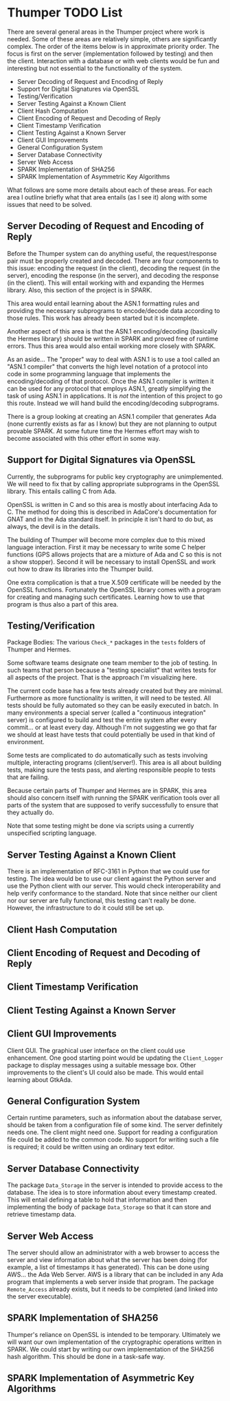 
Thumper TODO List
=================

There are several general areas in the Thumper project where work is needed. Some of these areas
are relatively simple, others are significantly complex. The order of the items below is in
approximate priority order. The focus is first on the server (implementation followed by
testing) and then the client. Interaction with a database or with web clients would be fun and
interesting but not essential to the functionality of the system.

+ Server Decoding of Request and Encoding of Reply
+ Support for Digital Signatures via OpenSSL
+ Testing/Verification
+ Server Testing Against a Known Client
+ Client Hash Computation
+ Client Encoding of Request and Decoding of Reply
+ Client Timestamp Verification
+ Client Testing Against a Known Server
+ Client GUI Improvements
+ General Configuration System
+ Server Database Connectivity
+ Server Web Access
+ SPARK Implementation of SHA256
+ SPARK Implementation of Asymmetric Key Algorithms

What follows are some more details about each of these areas. For each area I outline briefly
what that area entails (as I see it) along with some issues that need to be solved.

Server Decoding of Request and Encoding of Reply
------------------------------------------------

Before the Thumper system can do anything useful, the request/response pair must be properly
created and decoded. There are four components to this issue: encoding the request (in the
client), decoding the request (in the server), encoding the response (in the server), and
decoding the response (in the client). This will entail working with and expanding the Hermes
library. Also, this section of the project is in SPARK.

This area would entail learning about the ASN.1 formatting rules and providing the necessary
subprograms to encode/decode data according to those rules. This work has already been started
but it is incomplete.

Another aspect of this area is that the ASN.1 encoding/decoding (basically the Hermes library)
should be written in SPARK and proved free of runtime errors. Thus this area would also entail
working more closely with SPARK.

As an aside... The "proper" way to deal with ASN.1 is to use a tool called an "ASN.1 compiler"
that converts the high level notation of a protocol into code in some programming language that
implements the encoding/decoding of that protocol. Once the ASN.1 compiler is written it can be
used for any protocol that employs ASN.1, greatly simplifying the task of using ASN.1 in
applications. It is *not* the intention of this project to go this route. Instead we will hand
build the encoding/decoding subprograms.

There is a group looking at creating an ASN.1 compiler that generates Ada (none currently exists
as far as I know) but they are not planning to output provable SPARK. At some future time the
Hermes effort may wish to become associated with this other effort in some way.

Support for Digital Signatures via OpenSSL
------------------------------------------

Currently, the subprograms for public key cryptography are unimplemented. We will need to fix
that by calling appropriate subprograms in the OpenSSL library. This entails calling C from Ada.

OpenSSL is written in C and so this area is mostly about interfacing Ada to C. The method for
doing this is described in AdaCore's documentation for GNAT and in the Ada standard itself. In
principle it isn't hard to do but, as always, the devil is in the details.

The building of Thumper will become more complex due to this mixed language interaction. First
it may be necessary to write some C helper functions (GPS allows projects that are a mixture of
Ada and C so this is not a show stopper). Second it will be necessary to install OpenSSL and
work out how to draw its libraries into the Thumper build.

One extra complication is that a true X.509 certificate will be needed by the OpenSSL functions.
Fortunately the OpenSSL library comes with a program for creating and managing such
certificates. Learning how to use that program is thus also a part of this area.

Testing/Verification
--------------------

Package Bodies: The various `Check_*` packages in the `tests` folders of Thumper and Hermes.

Some software teams designate one team member to the job of testing. In such teams that person
because a "testing specialist" that writes tests for all aspects of the project. That is the
approach I'm visualizing here.

The current code base has a few tests already created but they are minimal. Furthermore as more
functionality is written, it will need to be tested. All tests should be fully automated so they
can be easily executed in batch. In many environments a special server (called a "continuous
integration" server) is configured to build and test the entire system after every commit... or
at least every day. Although I'm not suggesting we go that far we should at least have tests
that could potentially be used in that kind of environment.

Some tests are complicated to do automatically such as tests involving multiple, interacting
programs (client/server!). This area is all about building tests, making sure the tests pass,
and alerting responsible people to tests that are failing.

Because certain parts of Thumper and Hermes are in SPARK, this area should also concern itself
with running the SPARK verification tools over all parts of the system that are supposed to
verify successfully to ensure that they actually do.

Note that some testing might be done via scripts using a currently unspecified scripting
language.

Server Testing Against a Known Client
-------------------------------------

There is an implementation of RFC-3161 in Python that we could use for testing. The idea would
be to use our client against the Python server and use the Python client with our server. This
would check interoperability and help verify conformance to the standard. Note that since
neither our client nor our server are fully functional, this testing can't really be done.
However, the infrastructure to do it could still be set up.

Client Hash Computation
-----------------------

Client Encoding of Request and Decoding of Reply
------------------------------------------------

Client Timestamp Verification
-----------------------------

Client Testing Against a Known Server
-------------------------------------

Client GUI Improvements
-----------------------

Client GUI. The graphical user interface on the client could use enhancement. One good starting
point would be updating the `Client_Logger` package to display messages using a suitable message
box. Other improvements to the client's UI could also be made. This would entail learning about
GtkAda.

General Configuration System
----------------------------

Certain runtime parameters, such as information about the database server, should be taken from
a configuration file of some kind. The server definitely needs one. The client might need one.
Support for reading a configuration file could be added to the common code. No support for
writing such a file is required; it could be written using an ordinary text editor.

Server Database Connectivity
----------------------------

The package `Data_Storage` in the server is intended to provide access to the database. The idea
is to store information about every timestamp created. This will entail defining a table to hold
that information and then implementing the body of package `Data_Storage` so that it can store
and retrieve timestamp data.

Server Web Access
-----------------

The server should allow an administrator with a web browser to access the server and view
information about what the server has been doing (for example, a list of timestamps it has
generated). This can be done using AWS... the Ada Web Server. AWS is a library that can be
included in any Ada program that implements a web server inside that program. The package
`Remote_Access` already exists, but it needs to be completed (and linked into the server
executable).

SPARK Implementation of SHA256
------------------------------

Thumper's reliance on OpenSSL is intended to be temporary. Ultimately we will want our own
implementation of the cryptographic operations written in SPARK. We could start by writing our
own implementation of the SHA256 hash algorithm. This should be done in a task-safe way.

SPARK Implementation of Asymmetric Key Algorithms
-------------------------------------------------

